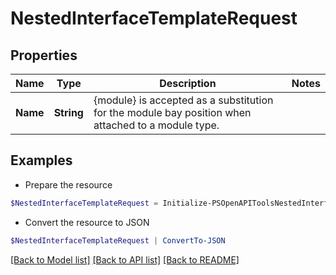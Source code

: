 # NestedInterfaceTemplateRequest
## Properties

Name | Type | Description | Notes
------------ | ------------- | ------------- | -------------
**Name** | **String** | {module} is accepted as a substitution for the module bay position when attached to a module type. | 

## Examples

- Prepare the resource
```powershell
$NestedInterfaceTemplateRequest = Initialize-PSOpenAPIToolsNestedInterfaceTemplateRequest  -Name null
```

- Convert the resource to JSON
```powershell
$NestedInterfaceTemplateRequest | ConvertTo-JSON
```

[[Back to Model list]](../README.md#documentation-for-models) [[Back to API list]](../README.md#documentation-for-api-endpoints) [[Back to README]](../README.md)

